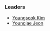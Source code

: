 ### Leaders

* [Youngsook Kim](mailto:youngsook.kim@owasp.org)
* [Youngjae Jeon](mailto:youngjae.jeon@owasp.org)
